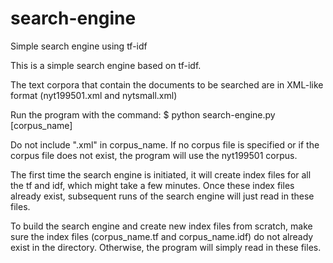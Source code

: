 # search-engine
Simple search engine using tf-idf

This is a simple search engine based on tf-idf.

The text corpora that contain the documents to be searched
are in XML-like format (nyt199501.xml and nytsmall.xml)

Run the program with the command:
    $ python search-engine.py [corpus_name]
    
Do not include ".xml" in corpus_name. 
If no corpus file is specified or if the corpus file does not exist,
the program will use the nyt199501 corpus.

The first time the search engine is initiated, it will create index files
for all the tf and idf, which might take a few minutes. Once these index files
already exist, subsequent runs of the search engine will just read in these files.

To build the search engine and create new index files from scratch, make sure the index
files (corpus_name.tf and corpus_name.idf) do not already exist in the
directory. Otherwise, the program will simply read in these files.

